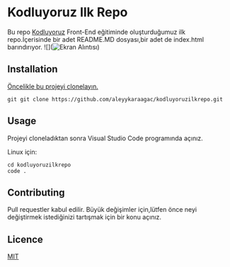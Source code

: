 # Kodluyoruz Ilk Repo

Bu repo [Kodluyoruz](https://www.kodluyoruz.org) Front-End eğitiminde oluşturduğumuz ilk repo.İçerisinde bir adet README.MD dosyası,bir adet de index.html barındırıyor.
![](![Ekran Alıntısı](https://github.com/user-attachments/assets/73bf7a53-a7be-41d3-8a74-c21fc3d104bf))

## Installation

[Öncelikle bu projeyi clonelayın.](https://github.com/aleyykaraagac/kodluyoruzilkrepo.git)

`git
git clone https://github.com/aleyykaraagac/kodluyoruzilkrepo.git
`

## Usage

Projeyi cloneladıktan sonra Visual Studio Code programında açınız.

Linux için:
```linux
cd kodluyoruzilkrepo
code .
```

## Contributing

Pull requestler kabul edilir. Büyük değişimler için,lütfen önce neyi değiştirmek istediğinizi tartışmak için bir konu açınız.

## Licence
[MIT]()
